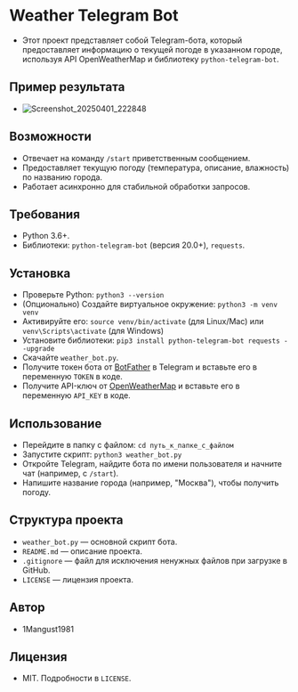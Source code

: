 # Weather Telegram Bot
- Этот проект представляет собой Telegram-бота, который предоставляет информацию о текущей погоде в указанном городе, используя API OpenWeatherMap и библиотеку `python-telegram-bot`.

## Пример результата
- ![Screenshot_20250401_222848](https://github.com/user-attachments/assets/09d23a35-237f-4dd4-a440-951ebb261b12)

## Возможности
- Отвечает на команду `/start` приветственным сообщением.
- Предоставляет текущую погоду (температура, описание, влажность) по названию города.
- Работает асинхронно для стабильной обработки запросов.

## Требования
- Python 3.6+.
- Библиотеки: `python-telegram-bot` (версия 20.0+), `requests`.

## Установка
- Проверьте Python: `python3 --version`
- (Опционально) Создайте виртуальное окружение: `python3 -m venv venv`
- Активируйте его: `source venv/bin/activate` (для Linux/Mac) или `venv\Scripts\activate` (для Windows)
- Установите библиотеки: `pip3 install python-telegram-bot requests --upgrade`
- Скачайте `weather_bot.py`.
- Получите токен бота от [BotFather](https://t.me/BotFather) в Telegram и вставьте его в переменную `TOKEN` в коде.
- Получите API-ключ от [OpenWeatherMap](https://openweathermap.org/) и вставьте его в переменную `API_KEY` в коде.

## Использование
- Перейдите в папку с файлом: `cd путь_к_папке_с_файлом`
- Запустите скрипт: `python3 weather_bot.py`
- Откройте Telegram, найдите бота по имени пользователя и начните чат (например, с `/start`).
- Напишите название города (например, "Москва"), чтобы получить погоду.

## Структура проекта
- `weather_bot.py` — основной скрипт бота.
- `README.md` — описание проекта.
- `.gitignore` — файл для исключения ненужных файлов при загрузке в GitHub.
- `LICENSE` — лицензия проекта.

## Автор
- 1Mangust1981

## Лицензия
- MIT. Подробности в `LICENSE`.
